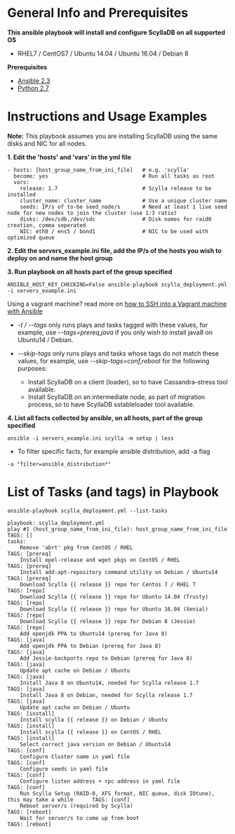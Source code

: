 General Info and Prerequisites
==============================

**This ansible playbook will install and configure ScyllaDB on all supported OS**
- RHEL7 / CentOS7 / Ubuntu 14.04 / Ubuntu 16.04 / Debian 8

**Prerequisites**
- [Ansible 2.3](http://docs.ansible.com/ansible/intro_installation.html)
- [Python 2.7](https://www.python.org/download/releases/2.7/)


Instructions and Usage Examples
===============================

**Note:** This playbook assumes you are installing ScyllaDB using the same disks and NIC for all nodes.


**1. Edit the 'hosts' and 'vars' in the yml file**
```
- hosts: [host_group_name_from_ini_file]   # e.g. 'scylla'
  become: yes                              # Run all tasks as root
  vars:
    release: 1.7                           # Scylla release to be installed
    cluster_name: cluster_name             # Use a unique cluster name
    seeds: IP/s of to-be seed_node/s       # Need at least 1 live seed node for new nodes to join the cluster (use 1:3 ratio)
    disks: /dev/sdb,/dev/sdc               # Disk names for raid0 creation, comma seperated
    NIC: eth0 / ens5 / bond1               # NIC to be used with optimized queue
```

**2. Edit the servers_example.ini file, add the IP/s of the hosts you wish to deploy on and name the host group**


**3. Run playbook on all hosts part of the group specified**
```
ANSIBLE_HOST_KEY_CHECKING=False ansible-playbook scylla_deployment.yml -i servers_example.ini
```

Using a vagrant machine? read more on [how to SSH into a Vagrant machine with Ansible](https://stackoverflow.com/questions/32748585/ssh-into-a-vagrant-machine-with-ansible?rq=1)



- *-t / --tags* only runs plays and tasks tagged with these values, 
for example, use *--tags=prereq,java* if you only wish to install java8 on Ubuntu14 / Debian.

- *--skip-tags* only runs plays and tasks whose tags do not match these values, 
for example, use *--skip-tags=conf,reboot* for the following purposes:
	- Install ScyllaDB on a client (loader), so to have Cassandra-stress tool available.
	- Install ScyllaDB on an intermediate node, as part of migration process, so to have ScyllaDB sstableloader tool available.

**4. List all facts collected by ansible, on all hosts, part of the group specified**
```
ansible -i servers_example.ini scylla -m setup | less
```
- To filter specific facts, for example ansible distribution, add -a flag
```
-a "filter=ansible_distribution*"
```


List of Tasks (and tags) in Playbook
====================================

```
ansible-playbook scylla_deployment.yml --list-tasks

playbook: scylla_deployment.yml
play #1 (host_group_name_from_ini_file): host_group_name_from_ini_file                        TAGS: []
tasks:
    Remove 'abrt' pkg from CentOS / RHEL                                                      TAGS: [prereq]
    Install epel-release and wget pkgs on CentOS / RHEL                                       TAGS: [prereq]
    Install add-apt-repository command utility on Debian / Ubuntu14                           TAGS: [prereq]
    Download Scylla {{ release }} repo for Centos 7 / RHEL 7                                  TAGS: [repo]
    Download Scylla {{ release }} repo for Ubuntu 14.04 (Trusty)                              TAGS: [repo]
    Download Scylla {{ release }} repo for Ubuntu 16.04 (Xenial)                              TAGS: [repo]
    Download Scylla {{ release }} repo for Debian 8 (Jessie)                                  TAGS: [repo]
    Add openjdk PPA to Ubuntu14 (prereq for Java 8)                                           TAGS: [java]
    Add openjdk PPA to Debian (prereq for Java 8)                                             TAGS: [java]
    Add Jessie-backports repo to Debian (prereq for Java 8)                                   TAGS: [java]
    Update apt cache on Debian / Ubuntu                                                       TAGS: [java]
    Install Java 8 on Ubuntu14, needed for Scylla release 1.7                                 TAGS: [java]
    Install Java 8 on Debian, needed for Scylla release 1.7                                   TAGS: [java]
    Update apt cache on Debian / Ubuntu                                                       TAGS: [install]
    Install scylla {{ release }} on Debian / Ubuntu                                           TAGS: [install]
    Install scylla {{ release }} on CentOS / RHEL                                             TAGS: [install]
    Select correct java version on Debian / Ubuntu14                                          TAGS: [conf]
    Configure Cluster name in yaml file                                                       TAGS: [conf]
    Configure seeds in yaml file                                                              TAGS: [conf]
    Configure listen address + rpc address in yaml file                                       TAGS: [conf]
    Run Scylla Setup (RAID-0, XFS format, NIC queue, disk IOtune), this may take a while      TAGS: [conf]
    Reboot server/s (required by Scylla)                                                      TAGS: [reboot]
    Wait for server/s to come up from boot                                                    TAGS: [reboot]
```
